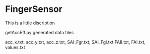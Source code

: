# FingerSensor
This is a little discription 


getAccEff.py generated data files 

acc_x.txt,
acc_y.txt,
acc_z.txt,
SAI_Fgr.txt,
SAI_Fgl.txt
FAII.txt,
FAI.txt,
values.txt 
